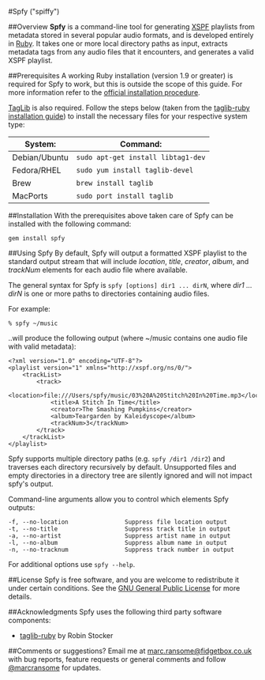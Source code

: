 #Spfy ("spiffy")

##Overview
**Spfy** is a command-line tool for generating [XSPF](http://xspf.org/) playlists from metadata stored in several popular audio formats, and is developed entirely in [Ruby](http://www.ruby-lang.org/).  It takes one or more local directory paths as input, extracts metadata tags from any audio files that it encounters, and generates a valid XSPF playlist.

##Prerequisites
A working Ruby installation (version 1.9 or greater) is required for Spfy to work, but this is outside the scope of this guide.  For more information refer to the [official installation procedure](http://www.ruby-lang.org/en/downloads/).

[TagLib](http://developer.kde.org/~wheeler/taglib.html) is also required.  Follow the steps below (taken from the [taglib-ruby installation guide](http://robinst.github.com/taglib-ruby/)) to install the necessary files for your respective system type:

| System:       |  Command:                          |
|---------------|------------------------------------|
| Debian/Ubuntu | `sudo apt-get install libtag1-dev` |
| Fedora/RHEL   | `sudo yum install taglib-devel`    |
| Brew          | `brew install taglib`              |
| MacPorts      | `sudo port install taglib`         |

##Installation
With the prerequisites above taken care of Spfy can be installed with the following command:

	gem install spfy

##Using Spfy
By default, Spfy will output a formatted XSPF playlist to the standard output stream that will include _location_, _title_, _creator_, _album_, and _trackNum_ elements for each audio file where available.

The general syntax for Spfy is `spfy [options] dir1 ... dirN`, where _dir1 ... dirN_ is one or more paths to directories containing audio files.

For example:

	% spfy ~/music
	
..will produce the following output (where ~/music contains one audio file with valid metadata):

	<?xml version="1.0" encoding="UTF-8"?>
	<playlist version="1" xmlns="http://xspf.org/ns/0/">
		<trackList>
			<track>
				<location>file:///Users/spfy/music/03%20A%20Stitch%20In%20Time.mp3</location>
				<title>A Stitch In Time</title>
				<creator>The Smashing Pumpkins</creator>
				<album>Teargarden by Kaleidyscope</album>
				<trackNum>3</trackNum>
			</track>
		</trackList>
	</playlist>
	
Spfy supports multiple directory paths (e.g. `spfy /dir1 /dir2`) and traverses each directory recursively by default.  Unsupported files and empty directories in a directory tree are silently ignored and will not impact spfy's output.

Command-line arguments allow you to control which elements Spfy outputs:

    -f, --no-location                Suppress file location output
    -t, --no-title                   Suppress track title in output
    -a, --no-artist                  Suppress artist name in output
    -l, --no-album                   Suppress album name in output
    -n, --no-tracknum                Suppress track number in output

For additional options use `spfy --help`.

##License
Spfy is free software, and you are welcome to redistribute it under certain conditions.  See the [GNU General Public License](http://www.gnu.org/licenses/gpl.html) for more details.

##Acknowledgments
Spfy uses the following third party software components:
 
* [taglib-ruby](http://robinst.github.com/taglib-ruby/) by Robin Stocker

##Comments or suggestions?
Email me at [marc.ransome@fidgetbox.co.uk](marc.ransome@fidgetbox.co.uk) with bug reports, feature requests or general comments and follow [@marcransome](http://www.twitter.com/marcransome) for updates.
